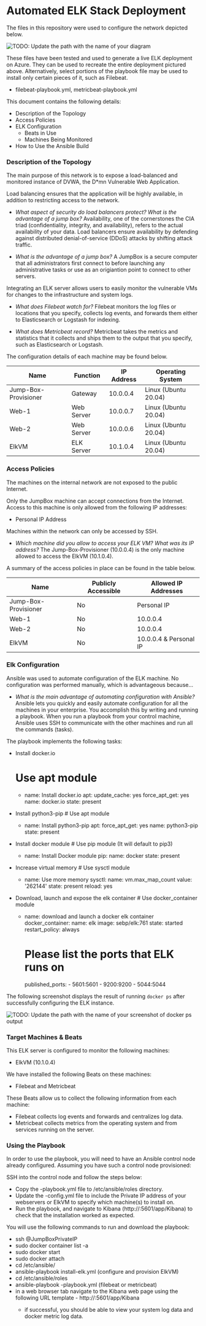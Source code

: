 # Automated ELK Stack Deployment

The files in this repository were used to configure the network depicted below.

![TODO: Update the path with the name of your diagram](Images/diagram_filename.png)

These files have been tested and used to generate a live ELK deployment on Azure. They can be used to recreate the entire deployment pictured above. Alternatively, select portions of the playbook file may be used to install only certain pieces of it, such as Filebeat.

  - filebeat-playbook.yml, metricbeat-playbook.yml

This document contains the following details:
- Description of the Topology
- Access Policies
- ELK Configuration
  - Beats in Use
  - Machines Being Monitored
- How to Use the Ansible Build


### Description of the Topology

The main purpose of this network is to expose a load-balanced and monitored instance of DVWA, the D*mn Vulnerable Web Application.

Load balancing ensures that the application will be highly available, in addition to restricting access to the network.

- _What aspect of security do load balancers protect? What is the advantage of a jump box?_
    Availability, one of the cornerstones the CIA triad (confidentiality, integrity, and availability), refers to the actual availability of your data. Load balancers ensure availability by defending against distributed denial-of-service (DDoS) attacks by shifting attack traffic. 

- _What is the advantage of a jump box?_
    A JumpBox is a secure computer that all administrators first connect to before launching any administrative tasks or use as an origiantion point to connect to other servers.

Integrating an ELK server allows users to easily monitor the vulnerable VMs for changes to the infrastructure and system logs.

- _What does Filebeat watch for?_
    Filebeat monitors the log files or locations that you specify, collects log events, and forwards them either to Elasticsearch or Logstash for indexing.

- _What does Metricbeat record?_
     Metricbeat takes the metrics and statistics that it collects and ships them to the output that you specify, such as Elasticsearch or Logstash.

The configuration details of each machine may be found below.

| Name                 | Function   | IP Address | Operating System     |
|----------------------|------------|------------|----------------------|
| Jump-Box-Provisioner | Gateway    | 10.0.0.4   | Linux (Ubuntu 20.04) |
| Web-1                | Web Server | 10.0.0.7   | Linux (Ubuntu 20.04) |
| Web-2                | Web Server | 10.0.0.6   | Linux (Ubuntu 20.04) |
| ElkVM                | ELK Server | 10.1.0.4   | Linux (Ubuntu 20.04) |

### Access Policies

The machines on the internal network are not exposed to the public Internet. 

Only the JumpBox machine can accept connections from the Internet. Access to this machine is only allowed from the following IP addresses:
- Personal IP Address

Machines within the network can only be accessed by SSH.
- _Which machine did you allow to access your ELK VM? What was its IP address?_
    The Jump-Box-Provisioner (10.0.0.4) is the only machine allowed to access the ElkVM (10.1.0.4).

A summary of the access policies in place can be found in the table below.

| Name                | Publicly Accessible | Allowed IP Addresses  |
|---------------------|---------------------|-----------------------|
| Jump-Box-Provisioner| No                  | Personal  IP          |
| Web-1               | No                  | 10.0.0.4              |
| Web-2               | No                  | 10.0.0.4              |
| ElkVM               | No                  | 10.0.0.4 & Personal IP|

### Elk Configuration

Ansible was used to automate configuration of the ELK machine. No configuration was performed manually, which is advantageous because...
- _What is the main advantage of automating configuration with Ansible?_
      Ansible lets you quickly and easily automate configuration for all the machines in your enterprise. You accomplish this by writing and running a playbook. When you run a playbook from your control machine, Ansible uses SSH to communicate with the other machines and run all the commands (tasks).

The playbook implements the following tasks:
- Install docker.io
    # Use apt module
    - name: Install docker.io
      apt:
        update_cache: yes
        force_apt_get: yes
        name: docker.io
        state: present

- Install python3-pip
      # Use apt module
    - name: Install python3-pip
      apt:
        force_apt_get: yes
        name: python3-pip
        state: present

- Install docker module
      # Use pip module (It will default to pip3)
    - name: Install Docker module
      pip:
        name: docker
        state: present

- Increase virtual memory
       # Use sysctl module
    - name: Use more memory
      sysctl:
        name: vm.max_map_count
        value: '262144'
        state: present
        reload: yes

- Download, launch and expose the elk container
       # Use docker_container module
    - name: download and launch a docker elk container
      docker_container:
        name: elk
        image: sebp/elk:761
        state: started
        restart_policy: always
        # Please list the ports that ELK runs on
        published_ports:
          -  5601:5601
          -  9200:9200
          -  5044:5044

The following screenshot displays the result of running `docker ps` after successfully configuring the ELK instance.

![TODO: Update the path with the name of your screenshot of docker ps output](Images/docker_ps_output.png)

### Target Machines & Beats
This ELK server is configured to monitor the following machines:
- ElkVM (10.1.0.4)

We have installed the following Beats on these machines:
- Filebeat and Metricbeat

These Beats allow us to collect the following information from each machine:
- Filebeat collects log events and forwards and centralizes log data.
- Metricbeat collects metrics from the operating system and from services running on the server.  

### Using the Playbook
In order to use the playbook, you will need to have an Ansible control node already configured. Assuming you have such a control node provisioned: 

SSH into the control node and follow the steps below:
- Copy the <name>-playbook.yml file to /etc/ansible/roles directory.
- Update the <name>-config.yml file to include the Private IP address of your webservers or ElkVM to specify which machine(s) to install on.
- Run the playbook, and navigate to Kibana (http://<YourElkVMPublicIP>:5601/app/Kibana) to check that the installation worked as expected.


You will use the following commands to run and download the playbook:
- ssh <username>@JumpBoxPrivateIP
- sudo docker container list -a
- sudo docker start <container name>
- sudo docker attach <container name>
- cd /etc/ansible/ 
- ansible-playbook install-elk.yml (configure and provision ElkVM)
- cd /etc/ansible/roles
- ansible-playbook <playbook name>-playbook.yml (filebeat or metricbeat)
- in a web browser tab navigate to the Kibana web page using the following URL template - http://<YourElkVMPublicIP>:5601/app/Kibana
  - if successful, you should be able to view your system log data and docker metric log data.
